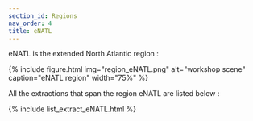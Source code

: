 ```yaml
---
section_id: Regions
nav_order: 4
title: eNATL
---
```


eNATL is the extended North Atlantic region : 

{% include figure.html img="region_eNATL.png" alt="workshop scene" caption="eNATL region" width="75%" %}

All the extractions that span the region eNATL are listed below :

{% include list_extract_eNATL.html %}

